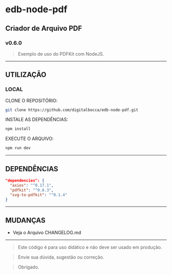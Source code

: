 # edb-node-pdf
## Criador de Arquivo PDF
### v0.6.0

> Exemplo de uso do PDFKit com NodeJS.

---

## UTILIZAÇÃO

### LOCAL

CLONE O REPOSITÓRIO:

```bash
git clone https://github.com/digitalbocca/edb-node-pdf.git
```

INSTALE AS DEPENDÊNCIAS:

```bash
npm install
```

EXECUTE O ARQUIVO:

```bash
npm run dev
```

---

## DEPENDÊNCIAS

```json
"dependencies": {
  "axios": "^0.17.1",
  "pdfkit": "^0.8.3",
  "svg-to-pdfkit": "^0.1.4"
}
```

---

## MUDANÇAS

- Veja o Arquivo CHANGELOG.md

---

> Este código é para uso didático e não deve ser usado em produção.

> Envie sua dúvida, sugestão ou correção.

> Obrigado.